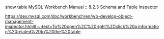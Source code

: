 show table 
MySQL Workbench Manual :: 8.2.3 Schema and Table Inspector

https://dev.mysql.com/doc/workbench/en/wb-develop-object-management-inspector.html#:~:text=To%20open%2C%20right%2Dclick%20a,information%20related%20to%20the%20table.